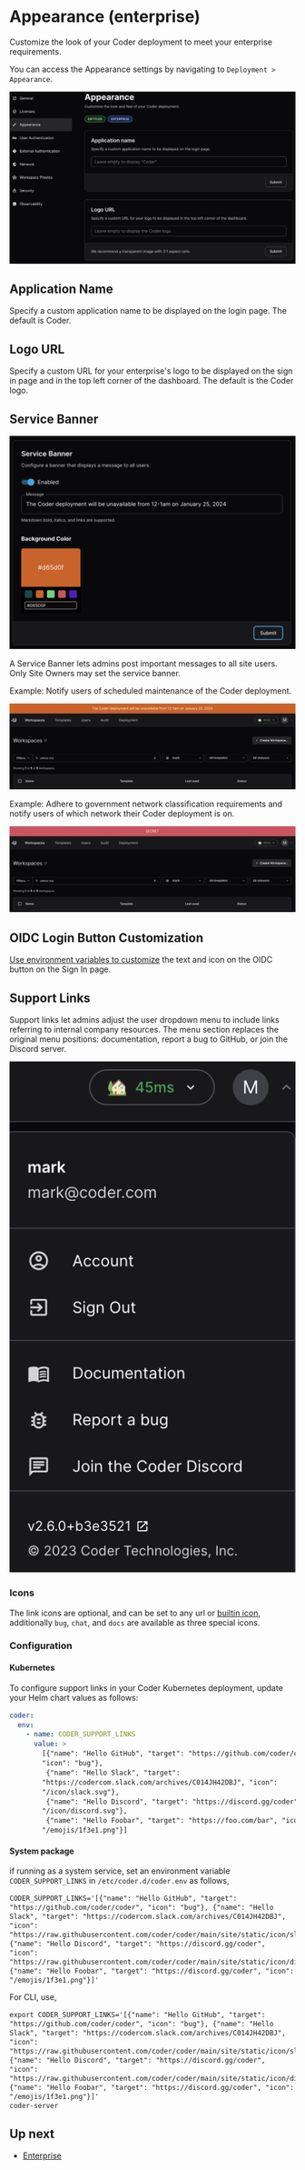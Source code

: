 # Appearance (enterprise)

Customize the look of your Coder deployment to meet your enterprise
requirements.

You can access the Appearance settings by navigating to
`Deployment > Appearance`.

![application name and logo url](../images/admin/application-name-logo-url.png)

## Application Name

Specify a custom application name to be displayed on the login page. The default
is Coder.

## Logo URL

Specify a custom URL for your enterprise's logo to be displayed on the sign in
page and in the top left corner of the dashboard. The default is the Coder logo.

## Service Banner

![service banner](../images/admin/service-banner-config.png)

A Service Banner lets admins post important messages to all site users. Only
Site Owners may set the service banner.

Example: Notify users of scheduled maintenance of the Coder deployment.

![service banner maintenance](../images/admin/service-banner-maintenance.png)

Example: Adhere to government network classification requirements and notify
users of which network their Coder deployment is on.

![service banner secret](../images/admin/service-banner-secret.png)

## OIDC Login Button Customization

[Use environment variables to customize](../auth.md#oidc-login-customization)
the text and icon on the OIDC button on the Sign In page.

## Support Links

Support links let admins adjust the user dropdown menu to include links
referring to internal company resources. The menu section replaces the original
menu positions: documentation, report a bug to GitHub, or join the Discord
server.

![support links](../images/admin/support-links.png)

### Icons

The link icons are optional, and can be set to any url or
[builtin icon](../templates/icons.md#bundled-icons), additionally `bug`, `chat`,
and `docs` are available as three special icons.

### Configuration

#### Kubernetes

To configure support links in your Coder Kubernetes deployment, update your Helm
chart values as follows:

```yaml
coder:
  env:
    - name: CODER_SUPPORT_LINKS
      value: >
        [{"name": "Hello GitHub", "target": "https://github.com/coder/coder",
        "icon": "bug"},
         {"name": "Hello Slack", "target":
        "https://codercom.slack.com/archives/C014JH42DBJ", "icon":
        "/icon/slack.svg"},
         {"name": "Hello Discord", "target": "https://discord.gg/coder", "icon":
        "/icon/discord.svg"},
         {"name": "Hello Foobar", "target": "https://foo.com/bar", "icon":
        "/emojis/1f3e1.png"}]
```

#### System package

if running as a system service, set an environment variable
`CODER_SUPPORT_LINKS` in `/etc/coder.d/coder.env` as follows,

```env
CODER_SUPPORT_LINKS='[{"name": "Hello GitHub", "target": "https://github.com/coder/coder", "icon": "bug"}, {"name": "Hello Slack", "target": "https://codercom.slack.com/archives/C014JH42DBJ", "icon": "https://raw.githubusercontent.com/coder/coder/main/site/static/icon/slack.svg"}, {"name": "Hello Discord", "target": "https://discord.gg/coder", "icon": "https://raw.githubusercontent.com/coder/coder/main/site/static/icon/discord.svg"}, {"name": "Hello Foobar", "target": "https://discord.gg/coder", "icon": "/emojis/1f3e1.png"}]'
```

For CLI, use,

```shell
export CODER_SUPPORT_LINKS='[{"name": "Hello GitHub", "target": "https://github.com/coder/coder", "icon": "bug"}, {"name": "Hello Slack", "target": "https://codercom.slack.com/archives/C014JH42DBJ", "icon": "https://raw.githubusercontent.com/coder/coder/main/site/static/icon/slack.svg"}, {"name": "Hello Discord", "target": "https://discord.gg/coder", "icon": "https://raw.githubusercontent.com/coder/coder/main/site/static/icon/discord.svg"}, {"name": "Hello Foobar", "target": "https://discord.gg/coder", "icon": "/emojis/1f3e1.png"}]'
coder-server
```

## Up next

- [Enterprise](../enterprise.md)

